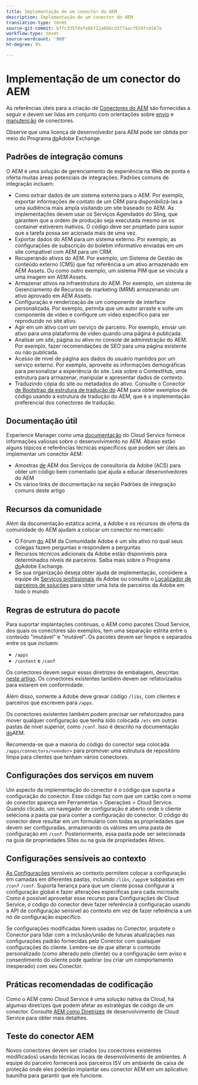 ```yaml
---
title: Implementação de um conector do AEM
description: Implementação de um conector do AEM
translation-type: tm+mt
source-git-commit: bffc335fdafe6bf12a66bcd2f7aacf029fce567e
workflow-type: tm+mt
source-wordcount: '960'
ht-degree: 9%

---
```



Implementação de um conector do AEM
=============================

As referências úteis para a criação de [Conectores do AEM](https://www.adobe.io/apis/experiencecloud/aem/aemconnectors.html) são fornecidas a seguir e devem ser lidas em conjunto com orientações sobre [envio](submit.md) e [manutenção](maintain.md) de conectores.

Observe que uma licença de desenvolvedor para AEM pode ser obtida por meio do Programa [do](https://partners.adobe.com/exchangeprogram/experiencecloud)Adobe Exchange.

Padrões de integração comuns
---------------------------

O AEM é uma solução de gerenciamento de experiência na Web de ponta e oferta muitas áreas potenciais de integrações. Padrões comuns de integração incluem:

* Como extrair dados de um sistema externo para o AEM. Por exemplo, exportar informações de contato de um CRM para disponibilizá-las a uma audiência mais ampla visitando um site baseado no AEM.  As implementações devem usar os Serviços [](https://sling.apache.org/documentation/bundles/apache-sling-eventing-and-job-handling.html#scheduled-jobs)Agendados do Sling, que garantem que a ordem de produção seja executada mesmo se os container estiverem inativos. O código deve ser projetado para supor que a tarefa possa ser acionada mais de uma vez.
* Exportar dados do AEM para um sistema externo. Por exemplo, as configurações de subscrição do boletim informativo enviadas em um site compatível com AEM para um CRM.
* Recuperando ativos do AEM. Por exemplo, um Sistema de Gestão de conteúdo externo (CMS) que faz referência a um ativo armazenado em AEM Assets. Ou como outro exemplo, um sistema PIM que se vincula a uma imagem em AEM Assets.
* Armazenar ativos na infraestrutura do AEM. Por exemplo, um sistema de Gerenciamento de Recursos de marketing (MRM) armazenando um ativo aprovado em AEM Assets.
* Configuração e renderização de um componente de interface personalizada. Por exemplo, permita que um autor arraste e solte um componente de vídeo e configure um vídeo específico para ser reproduzido no site ativo.
* Agir em um ativo com um serviço de parceiro. Por exemplo, enviar um ativo para uma plataforma de vídeo quando uma página é publicada.
* Analisar um site, página ou ativo no console de administração do AEM. Por exemplo, fazer recomendações de SEO para uma página existente ou não publicada.
* Acesso de nível de página aos dados do usuário mantidos por um serviço externo. Por exemplo, aproveite as informações demográficas para personalizar a experiência do site. Leia sobre o ContextHub, uma estrutura para armazenar, manipular e apresentar dados de contexto.
* Traduzindo cópia do site ou metadados do ativo. Consulte o Conector [de Bootstrap da estrutura de tradução do](https://github.com/Adobe-Marketing-Cloud/aem-translation-framework-bootstrap-connector) AEM para obter exemplos de código usando a estrutura de tradução do AEM, que é a implementação preferencial dos conectores de tradução.


Documentação útil
--------------------

Experience Manager como uma [documentação](../overview/introduction.md) do Cloud Service fornece informações valiosas sobre o desenvolvimento no AEM. Abaixo estão alguns tópicos e referências técnicas específicos que podem ser úteis ao implementar um conector AEM:

* Amostras [de](http://adobe-consulting-services.github.io/acs-aem-samples/) AEM dos Serviços de consultoria da Adobe (ACS) para obter um código bem comentado que ajuda a educar desenvolvedores do AEM
* Os vários links de documentação na seção Padrões de integração comuns deste artigo

Recursos da comunidade
--------------------

Além da documentação estática acima, a Adobe e os recursos de oferta da comunidade do AEM ajudam a colocar um conector no mercado:

* O Fórum [do](http://help-forums.adobe.com/content/adobeforums/en/experience-manager-forum/adobe-experience-manager.html) AEM da Comunidade Adobe é um site ativo no qual seus colegas fazem perguntas e respondem a perguntas
* Recursos técnicos adicionais da Adobe estão disponíveis para determinados níveis de parceiros. Saiba mais sobre o Programa [do](https://partners.adobe.com/exchangeprogram/experiencecloud)Adobe Exchange.
* Se sua organização deseja obter ajuda de implementação, considere a equipe de [Serviços profissionais](http://www.adobe.com/br/experience-cloud/consulting-services.html) da Adobe ou consulte o [Localizador de parceiros de soluções](https://solutionpartners.adobe.com/home/partnerFinder.html) para obter uma lista de parceiros da Adobe em todo o mundo

Regras de estrutura do pacote
-----------------------

Para suportar implantações contínuas, o AEM como pacotes Cloud Service, dos quais os conectores são exemplos, tem uma separação estrita entre o conteúdo &quot;imutável&quot; e &quot;mutável&quot;. Os pacotes devem ser limpos e separados entre os que incluem:

* `/apps`
* `/content` e `/conf`

Os conectores devem seguir essas diretrizes de embalagem, descritas [neste artigo](/help/implementing/developing/introduction/aem-project-content-package-structure.md). Os conectores existentes também devem ser refatorizados para estarem em conformidade.

Além disso, somente a Adobe deve gravar código `/libs`, com clientes e parceiros que escrevem para `/apps`.

Os conectores existentes também podem precisar ser refatorizados para mover qualquer configuração que tenha sido colocada `/etc` em outras pastas de nível superior, como `/conf`. Isso é descrito na documentação [do](https://helpx.adobe.com/experience-manager/6-5/sites/deploying/using/repository-restructuring.html)AEM.

Recomenda-se que a maioria do código do conector seja colocada `/apps/connectors/<vendor>` para promover uma estrutura de repositório limpa para clientes que tenham vários conectores.

Configurações dos serviços em nuvem
-----------------------------

Um aspecto da implementação do conector é o código que suporta a configuração do conector. Esse código faz com que um cartão com o nome do conector apareça em Ferramentas > Operações > Cloud Service. Quando clicado, um navegador de configuração é aberto onde o cliente seleciona a pasta pai para conter a configuração do conector. O código do conector deve resultar em um formulário com todas as propriedades que devem ser configuradas, armazenando os valores em uma pasta de configuração em `/conf`. Posteriormente, essa pasta pode ser selecionada na guia de propriedades Sites ou na guia de propriedades Ativos.


Configurações sensíveis ao contexto
-----------------------------

[As Configurações](https://sling.apache.org/documentation/bundles/context-aware-configuration/context-aware-configuration.html) sensíveis ao contexto permitem colocar a configuração em camadas em diferentes pastas, incluindo `/libs`, `/apps`e subpastas em `/conf` `/conf`. Suporta herança para que um cliente possa configurar a configuração global e fazer alterações específicas para cada microsite. Como é possível aproveitar esse recurso para Configurações de Cloud Service, o código do conector deve fazer referência à configuração usando a API de configuração sensível ao contexto em vez de fazer referência a um nó de configuração específico.

Se configurações modificadas forem usadas no Conector, arquitete o Conector para lidar com a inclusão/união de futuras atualizações nas configurações padrão fornecidas pelo Conector com quaisquer configurações do cliente. Lembre-se de que alterar o conteúdo personalizado (como alterado pelo cliente) ou a configuração sem aviso e consentimento do cliente pode quebrar (ou criar um comportamento inesperado) com seu Conector.

Práticas recomendadas de codificação
----------------------

Como o AEM como Cloud Service é uma solução nativa da Cloud, há algumas diretrizes que podem afetar as estratégias de código de um conector. Consulte [AEM como Diretrizes](/help/implementing/developing/introduction/development-guidelines.md) de desenvolvimento de Cloud Service para obter mais detalhes.

Teste do conector AEM
-------------------------

Novos conectores devem ser criados (ou conectores existentes modificados) usando técnicas locais de desenvolvimento de ambientes. A equipe do parceiro fornecerá aos parceiros ISV um ambiente de caixa de proteção onde eles poderão implantar seu conector AEM em um aplicativo baunilha para garantir que ele funcione.
